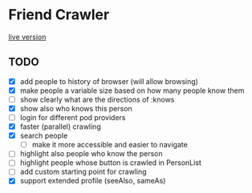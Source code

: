 # Friend Crawler

[live version](https://friends.livegraph.org)

## TODO

- [x] add people to history of browser (will allow browsing)
- [x] make people a variable size based on how many people know them
- [ ] show clearly what are the directions of :knows
- [x] show also who knows this person
- [ ] login for different pod providers
- [x] faster (parallel) crawling
- [x] search people
  - [ ] make it more accessible and easier to navigate
- [ ] highlight also people who know the person
- [ ] highlight people whose button is crawled in PersonList
- [ ] add custom starting point for crawling
- [x] support extended profile (seeAlso, sameAs)
